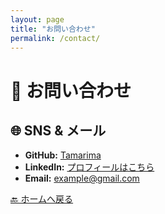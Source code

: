 ```yaml
---
layout: page
title: "お問い合わせ"
permalink: /contact/
---
```


# 📩 お問い合わせ
## 🌐 SNS & メール
- **GitHub:** [Tamarima](https://github.com/Tamarima)
- **LinkedIn:** [プロフィールはこちら](#)
- **Email:** example@gmail.com

[🔙 ホームへ戻る](/)

